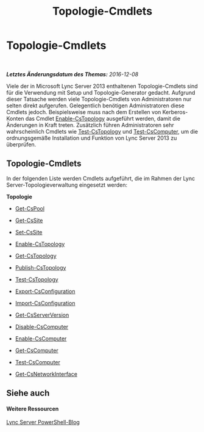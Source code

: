 ﻿---
title: Topologie-Cmdlets
TOCTitle: Topologie-Cmdlets
ms:assetid: 3ed739a7-d58d-475d-8240-fa8d2c6dc7e3
ms:mtpsurl: https://technet.microsoft.com/de-de/library/Gg415648(v=OCS.15)
ms:contentKeyID: 49293777
ms.date: 12/10/2016
mtps_version: v=OCS.15
ms.translationtype: HT
---

# Topologie-Cmdlets

 

_**Letztes Änderungsdatum des Themas:** 2016-12-08_

Viele der in Microsoft Lync Server 2013 enthaltenen Topologie-Cmdlets sind für die Verwendung mit Setup und Topologie-Generator gedacht. Aufgrund dieser Tatsache werden viele Topologie-Cmdlets von Administratoren nur selten direkt aufgerufen. Gelegentlich benötigen Administratoren diese Cmdlets jedoch. Beispielsweise muss nach dem Erstellen von Kerberos-Konten das Cmdlet [Enable-CsTopology](enable-cstopology.md) ausgeführt werden, damit die Änderungen in Kraft treten. Zusätzlich führen Administratoren sehr wahrscheinlich Cmdlets wie [Test-CsTopology](test-cstopology.md) und [Test-CsComputer](test-cscomputer.md), um die ordnungsgemäße Installation und Funktion von Lync Server 2013 zu überprüfen.

## Topologie-Cmdlets

In der folgenden Liste werden Cmdlets aufgeführt, die im Rahmen der Lync Server-Topologieverwaltung eingesetzt werden:

**Topologie**

  -   
    [Get-CsPool](get-cspool.md)

  -   
    [Get-CsSite](get-cssite.md)

  -   
    [Set-CsSite](set-cssite.md)

  -   
    [Enable-CsTopology](enable-cstopology.md)

  -   
    [Get-CsTopology](get-cstopology.md)

  -   
    [Publish-CsTopology](publish-cstopology.md)

  -   
    [Test-CsTopology](test-cstopology.md)

  -   
    [Export-CsConfiguration](export-csconfiguration.md)

  -   
    [Import-CsConfiguration](import-csconfiguration.md)

  -   
    [Get-CsServerVersion](get-csserverversion.md)

  -   
    [Disable-CsComputer](disable-cscomputer.md)

  -   
    [Enable-CsComputer](enable-cscomputer.md)

  -   
    [Get-CsComputer](get-cscomputer.md)

  -   
    [Test-CsComputer](test-cscomputer.md)

  -   
    [Get-CsNetworkInterface](get-csnetworkinterface.md)

## Siehe auch

#### Weitere Ressourcen

[Lync Server PowerShell-Blog](http://go.microsoft.com/fwlink/?linkid=203150%26clcid=0x407)

